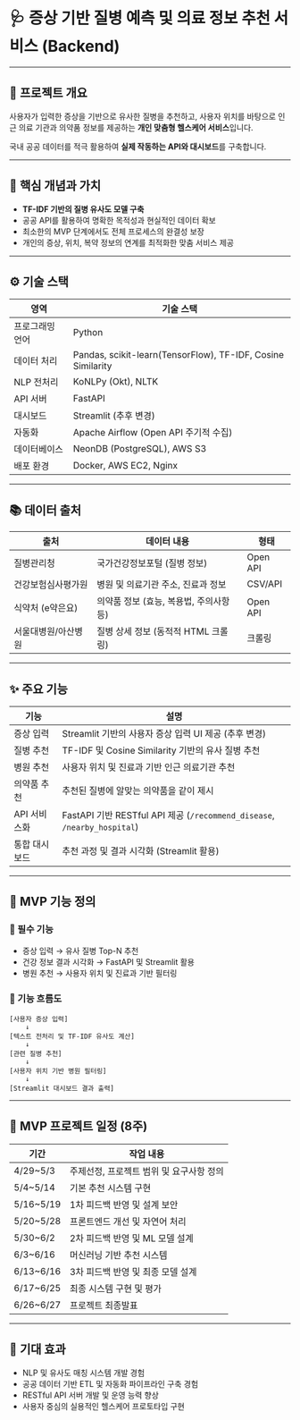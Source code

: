 # 🩺 증상 기반 질병 예측 및 의료 정보 추천 서비스 (Backend)

---

## 📌 프로젝트 개요

사용자가 입력한 증상을 기반으로 유사한 질병을 추천하고, 사용자 위치를 바탕으로 인근 의료 기관과 의약품 정보를 제공하는 **개인 맞춤형 헬스케어 서비스**입니다.

국내 공공 데이터를 적극 활용하여 **실제 작동하는 API와 대시보드**를 구축합니다.

---

## 🚀 핵심 개념과 가치

- **TF-IDF 기반의 질병 유사도 모델 구축**
- 공공 API를 활용하여 명확한 목적성과 현실적인 데이터 확보
- 최소한의 MVP 단계에서도 전체 프로세스의 완결성 보장
- 개인의 증상, 위치, 복약 정보의 연계를 최적화한 맞춤 서비스 제공

---

## ⚙️ 기술 스택

| 영역        | 기술 스택                                  |
|-------------|-------------------------------------------|
| 프로그래밍 언어  | Python                                    |
| 데이터 처리    | Pandas, scikit-learn(TensorFlow), TF-IDF, Cosine Similarity |
| NLP 전처리   | KoNLPy (Okt), NLTK                        |
| API 서버    | FastAPI                                   |
| 대시보드     | Streamlit (추후 변경)                   |
| 자동화       | Apache Airflow (Open API 주기적 수집)      |
| 데이터베이스   | NeonDB (PostgreSQL), AWS S3               |
| 배포 환경     | Docker, AWS EC2, Nginx                   |

---

## 📚 데이터 출처

| 출처             | 데이터 내용                                  | 형태        |
|-----------------|-------------------------------------------|-----------|
| 질병관리청         | 국가건강정보포털 (질병 정보)                    | Open API  |
| 건강보험심사평가원  | 병원 및 의료기관 주소, 진료과 정보                | CSV/API   |
| 식약처 (e약은요)   | 의약품 정보 (효능, 복용법, 주의사항 등)            | Open API  |
| 서울대병원/아산병원 | 질병 상세 정보 (동적적 HTML 크롤링)                | 크롤링      |

---

## ✨ 주요 기능

| 기능          | 설명                                     |
|--------------|----------------------------------------|
| 증상 입력      | Streamlit 기반의 사용자 증상 입력 UI 제공 (추후 변경)      |
| 질병 추천      | TF-IDF 및 Cosine Similarity 기반의 유사 질병 추천 |
| 병원 추천      | 사용자 위치 및 진료과 기반 인근 의료기관 추천     |
| 의약품 추천    | 추천된 질병에 알맞는 의약품을 같이 제시           |
| API 서비스화  | FastAPI 기반 RESTful API 제공 (`/recommend_disease`, `/nearby_hospital`) |
| 통합 대시보드  | 추천 과정 및 결과 시각화 (Streamlit 활용)        |

---

## 📌 MVP 기능 정의

### 🎯 필수 기능
- 증상 입력 → 유사 질병 Top-N 추천
- 건강 정보 결과 시각화 → FastAPI 및 Streamlit 활용
- 병원 추천 → 사용자 위치 및 진료과 기반 필터링

### 🔄 기능 흐름도
```
[사용자 증상 입력]
    ↓
[텍스트 전처리 및 TF-IDF 유사도 계산]
    ↓
[관련 질병 추천]
    ↓
[사용자 위치 기반 병원 필터링]
    ↓
[Streamlit 대시보드 결과 출력]
```

---

## 📆 MVP 프로젝트 일정 (8주)

| 기간 | 작업 내용                          |
|------|--------------------------------|
| 4/29~5/3  | 주제선정, 프로젝트 범위 및 요구사항 정의    |
| 5/4~5/14  | 기본 추천 시스템 구현              |
| 5/16~5/19    | 1차 피드백 반영 및 설계 보안            |
| 5/20~5/28    | 프론트엔드 개선 및 자연어 처리          |
| 5/30~6/2    | 2차 피드백 반영 및 ML 모델 설계          |
| 6/3~6/16    | 머신러닝 기반 추천 시스템             |
| 6/13~6/16   | 3차 피드백 반영 및 최종 모델 설계      |
| 6/17~6/25   | 최종 시스템 구현 및 평가                 |
| 6/26~6/27   | 프로젝트 최종발표                   |

---

## 🚩 기대 효과

- NLP 및 유사도 매칭 시스템 개발 경험
- 공공 데이터 기반 ETL 및 자동화 파이프라인 구축 경험
- RESTful API 서버 개발 및 운영 능력 향상
- 사용자 중심의 실용적인 헬스케어 프로토타입 구현
